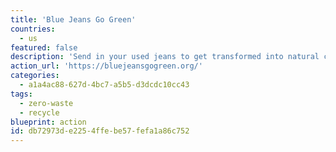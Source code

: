 ```yaml
---
title: 'Blue Jeans Go Green'
countries:
  - us
featured: false
description: 'Send in your used jeans to get transformed into natural cotton fiber insulation, some of which is used to help with building efforts around the country.'
action_url: 'https://bluejeansgogreen.org/'
categories:
  - a1a4ac88-627d-4bc7-a5b5-d3dcdc10cc43
tags:
  - zero-waste
  - recycle
blueprint: action
id: db72973d-e225-4ffe-be57-fefa1a86c752
---
```

